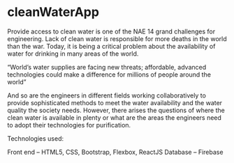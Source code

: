# cleanWaterApp


Provide access to clean water is one of the NAE 14 grand challenges for engineering. Lack of clean water is responsible for more deaths in the world than the war. Today, it is being a critical problem about the availability of water for drinking in many areas of the world.

“World’s water supplies are facing new threats; affordable, advanced technologies could make a difference for millions of people around the world”

And so are the engineers in different fields working collaboratively to provide sophisticated methods to meet the water availability and the water quality the society needs. However, there arises the questions of where the clean water is available in plenty or what are the areas the engineers need to adopt their technologies for purification.

Technologies used:

  Front end – HTML5, CSS, Bootstrap, Flexbox, ReactJS
  Database – Firebase

